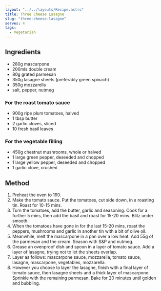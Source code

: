 ```yaml
---
layout: "../../layouts/Recipe.astro"
title: Three Cheese Lasagne
slug: "three-cheese-lasagne"
serves: 4
tags:
  - Vegetarian
---
```


## Ingredients

- 280g mascarpone
- 200mls double cream
- 80g grated parmesan
- 350g lasagne sheets (preferably green spinach)
- 350g mozzarella
- salt, pepper, nutmeg

### For the roast tomato sauce

- 900g ripe plum tomatoes, halved
- 1 tbsp butter
- 2 garlic cloves, sliced
- 10 fresh basil leaves

### For the vegetable filling

- 450g chestnut mushrooms, whole or halved
- 1 large green pepper, deseeded and chopped
- 1 large yellow pepper, deseeded and chopped
- 1 garlic clove, crushed

## Method

1. Preheat the oven to 190.
1. Make the tomato sauce. Put the tomatoes, cut side down, in a roasting tin. Roast for 10-15 mins.
1. Turn the tomatoes, add the butter, garlic and seasoning. Cook for a further 5 mins, then add the basil and roast for 15-20 mins. Blitz under smooth.
1. When the tomatoes have gone in for the last 15-20 mins, roast the peppers, mushrooms and garlic in another tin with a bit of olive oil.
1. Meanwhile, melt the mascarpone in a pan over a low heat. Add 55g of the parmesan and the cream. Season with S&P and nutmeg.
1. Grease an ovenproof dish and spoon in a layer of tomato sauce. Add a layer of lasagne, trying not to let the sheets overlap.
1. Layer as follows: mascarpone sauce, mozzarella, tomato sauce, lasagne, mascarpone, vegetables, mozzarella.
1. However you choose to layer the lasagne, finish with a final layer of tomato sauce, then lasagne sheets and a thick layer of mascarpone. Sprinkle with the remaining parmesan. Bake for 20 minutes until golden and bubbling.